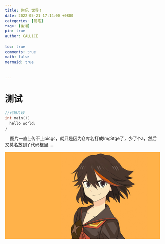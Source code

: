 ```yaml
---
title: 你好，世界！
date: 2022-05-21 17:14:00 +0800
categories: [随笔]
tags: [生活]
pin: true
author: CALL1CE

toc: true
comments: true
math: false
mermaid: true


---
```


# 测试

```c++
//代码片段
int main(){
  hello world;
}
```

    图片一直上传不上picgo，就只是因为仓库名打成ImgStge了，少了个a，然后又莫名放到了代码框里......

![](https://raw.githubusercontent.com/CALL1CE/ImgStage/main/202205211713850.jpg)